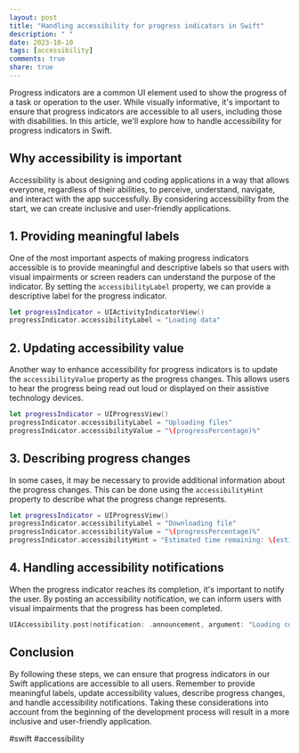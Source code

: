 ```yaml
---
layout: post
title: "Handling accessibility for progress indicators in Swift"
description: " "
date: 2023-10-10
tags: [accessibility]
comments: true
share: true
---
```


Progress indicators are a common UI element used to show the progress of a task or operation to the user. While visually informative, it's important to ensure that progress indicators are accessible to all users, including those with disabilities. In this article, we'll explore how to handle accessibility for progress indicators in Swift.

## Why accessibility is important

Accessibility is about designing and coding applications in a way that allows everyone, regardless of their abilities, to perceive, understand, navigate, and interact with the app successfully. By considering accessibility from the start, we can create inclusive and user-friendly applications.

## 1. Providing meaningful labels

One of the most important aspects of making progress indicators accessible is to provide meaningful and descriptive labels so that users with visual impairments or screen readers can understand the purpose of the indicator. By setting the `accessibilityLabel` property, we can provide a descriptive label for the progress indicator.

```swift
let progressIndicator = UIActivityIndicatorView()
progressIndicator.accessibilityLabel = "Loading data"
```

## 2. Updating accessibility value

Another way to enhance accessibility for progress indicators is to update the `accessibilityValue` property as the progress changes. This allows users to hear the progress being read out loud or displayed on their assistive technology devices.

```swift
let progressIndicator = UIProgressView()
progressIndicator.accessibilityLabel = "Uploading files"
progressIndicator.accessibilityValue = "\(progressPercentage)%"
```

## 3. Describing progress changes

In some cases, it may be necessary to provide additional information about the progress changes. This can be done using the `accessibilityHint` property to describe what the progress change represents.

```swift
let progressIndicator = UIProgressView()
progressIndicator.accessibilityLabel = "Downloading file"
progressIndicator.accessibilityValue = "\(progressPercentage)%"
progressIndicator.accessibilityHint = "Estimated time remaining: \(estimatedTime) seconds"
```

## 4. Handling accessibility notifications

When the progress indicator reaches its completion, it's important to notify the user. By posting an accessibility notification, we can inform users with visual impairments that the progress has been completed.

```swift
UIAccessibility.post(notification: .announcement, argument: "Loading complete")
```

## Conclusion

By following these steps, we can ensure that progress indicators in our Swift applications are accessible to all users. Remember to provide meaningful labels, update accessibility values, describe progress changes, and handle accessibility notifications. Taking these considerations into account from the beginning of the development process will result in a more inclusive and user-friendly application.

#swift #accessibility